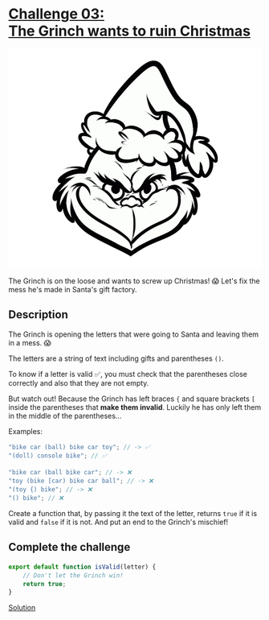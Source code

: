 # [Challenge 03:](https://adventjs.dev/challenges/03)<br>[The Grinch wants to ruin Christmas](https://adventjs.dev/challenges/03)

![Challenge 03](../README/images/challenge-03.png)

The Grinch is on the loose and wants to screw up Christmas! 😱 Let's fix the mess he's made in Santa's gift factory.

## Description

The Grinch is opening the letters that were going to Santa and leaving them in a mess. 😱

The letters are a string of text including gifts and parentheses `()`.

To know if a letter is valid ✅, you must check that the parentheses close correctly and also that they are not empty.

But watch out! Because the Grinch has left braces `{` and square brackets `[` inside the parentheses that **make them invalid**. Luckily he has only left them in the middle of the parentheses...

Examples:

```javascript
"bike car (ball) bike car toy"; // -> ✅
"(doll) console bike"; // ✅

"bike car (ball bike car"; // -> ❌
"toy (bike [car) bike car ball"; // -> ❌
"(toy {) bike"; // -> ❌
"() bike"; // ❌
```

Create a function that, by passing it the text of the letter, returns `true` if it is valid and `false` if it is not. And put an end to the Grinch's mischief!

## Complete the challenge

```javascript
export default function isValid(letter) {
	// Don't let the Grinch win!
	return true;
}
```

[Solution](./js/script.js)
